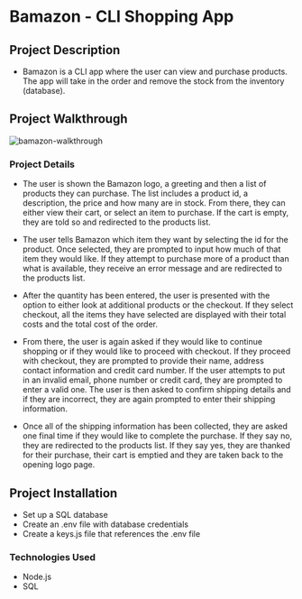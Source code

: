 # Bamazon - CLI Shopping App

## Project Description

* Bamazon is a CLI app where the user can view and purchase products.  The app will take in the order and remove the stock from the inventory (database).

## Project Walkthrough

![bamazon-walkthrough](Walkthrough/Bamazon-App-Walkthrough.gif)

### Project Details

* The user is shown the Bamazon logo, a greeting and then a list of products they can purchase.  The list includes a product id, a description, the price and how many are in stock.  From there, they can either view their cart, or select an item to purchase.  If the cart is empty, they are told so and redirected to the products list.

* The user tells Bamazon which item they want by selecting the id for the product.  Once selected, they are prompted to input how much of that item they would like.  If they attempt to purchase more of a product than what is available, they receive an error message and are redirected to the products list.

* After the quantity has been entered, the user is presented with the option to either look at additional products or the checkout.  If they select checkout, all the items they have selected are displayed with their total costs and the total cost of the order.

* From there, the user is again asked if they would like to continue shopping or if they would like to proceed with checkout.  If they proceed with checkout, they are prompted to provide their name, address contact information and credit card number.  If the user attempts to put in an invalid email, phone number or credit card, they are prompted to enter a valid one.  The user is then asked to confirm shipping details and if they are incorrect, they are again prompted to enter their shipping information.

* Once all of the shipping information has been collected, they are asked one final time if they would like to complete the purchase.  If they say no, they are redirected to the products list.  If they say yes, they are thanked for their purchase, their cart is emptied and they are taken back to the opening logo page.

## Project Installation
* Set up a SQL database
* Create an .env file with database credentials
* Create a keys.js file that references the .env file

### Technologies Used
* Node.js
* SQL